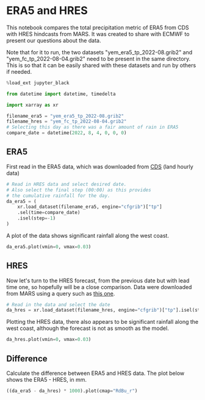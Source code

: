 # ERA5 and HRES

This notebook compares the total precipitation metric of ERA5 from CDS
with HRES hindcasts from MARS. It was created to share with ECMWF
to present our questions about the data.

Note that for it to run, the two datasets "yem_era5_tp_2022-08.grib2"
and "yem_fc_tp_2022-08-04.grib2" need to be present in the same directory.
This is so that it can be easily shared with these datasets and run by
others if needed.

```python
%load_ext jupyter_black
```

```python
from datetime import datetime, timedelta

import xarray as xr
```

```python
filename_era5 = "yem_era5_tp_2022-08.grib2"
filename_hres = "yem_fc_tp_2022-08-04.grib2"
# Selecting this day as there was a fair amount of rain in ERA5
compare_date = datetime(2022, 8, 4, 0, 0, 0)
```

## ERA5

First read in the ERA5 data, which was downloaded from
[CDS](https://cds.climate.copernicus.eu/cdsapp#!/dataset/reanalysis-era5-land?tab=overview)
(land hourly data)

```python
# Read in HRES data and select desired date.
# Also select the final step (00:00) as this provides
# the cumulative rainfall for the day.
da_era5 = (
    xr.load_dataset(filename_era5, engine="cfgrib")["tp"]
    .sel(time=compare_date)
    .isel(step=-1)
)
```

A plot of the data shows significant rainfall along the west coast.

```python
da_era5.plot(vmin=0, vmax=0.03)
```

## HRES

Now let's turn to the HRES forecast, from the previous date but with lead time one,
so hopefully will be a close comparison. Data were downloaded from MARS
using a query such as
[this one](https://apps.ecmwf.int/mars-catalogue/?axis_step=240&axis_param=228.128&stream=oper&levtype=sfc&time=00:00:00&expver=1&month=jan&year=2022&date=2022-01-01&type=fc&class=od).

```python
# Read in the data and select the date
da_hres = xr.load_dataset(filename_hres, engine="cfgrib")["tp"].isel(step=1)
```

Plotting the HRES data, there also appears to be significant rainfall
along the west coast, although the forecast is not as smooth
as the model.

```python
da_hres.plot(vmin=0, vmax=0.03)
```

## Difference

Calculate the difference between ERA5 and HRES data.
The plot below shows the ERA5 - HRES, in mm.

```python
((da_era5 - da_hres) * 1000).plot(cmap="RdBu_r")
```

```python

```
